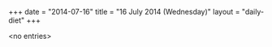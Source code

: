 +++
date = "2014-07-16"
title = "16 July 2014 (Wednesday)"
layout = "daily-diet"
+++

<p>&lt;no entries&gt;</p>